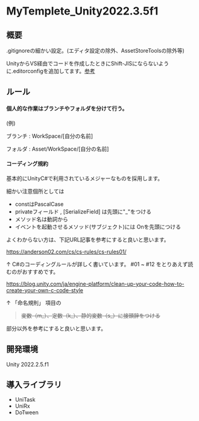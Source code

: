 # MyTemplete_Unity2022.3.5f1

## 概要  

.gitignoreの細かい設定。(エディタ設定の除外、AssetStoreToolsの除外等)

UnityからVS経由でコードを作成したときにShift-JISにならないように.editorconfigを追加してます。[参考](https://noracle.jp/unity_script_encode_issue/)

## ルール

#### 個人的な作業はブランチやフォルダを分けて行う。

(例)
  
ブランチ : WorkSpace/[自分の名前]

フォルダ : Asset/WorkSpace/[自分の名前]

#### コーディング規約
  
基本的にUnityC#で利用されているメジャーなものを採用します。

細かい注意個所としては

- constはPascalCase
- privateフィールド , [SerializeField] は先頭に"_"をつける
- メソッド名は動詞から
- イベントを起動させるメソッド(サブジェクト)には Onを先頭につける

よくわからない方は、下記URL記事を参考にすると良いと思います。

https://anderson02.com/cs/cs-rules/cs-rules01/

↑ C#のコーディングルールが詳しく書いています。 #01 ~ #12 をとりあえず読むのがおすすめです。

https://blog.unity.com/ja/engine-platform/clean-up-your-code-how-to-create-your-own-c-code-style

↑  「命名規則」 項目の
> ~~変数（m_）、定数（k_）、静的変数（s_）に接頭辞をつける~~

部分以外を参考にすると良いと思います。

## 開発環境  

Unity 2022.2.5.f1

## 導入ライブラリ

- UniTask
- UniRx
- DoTween



